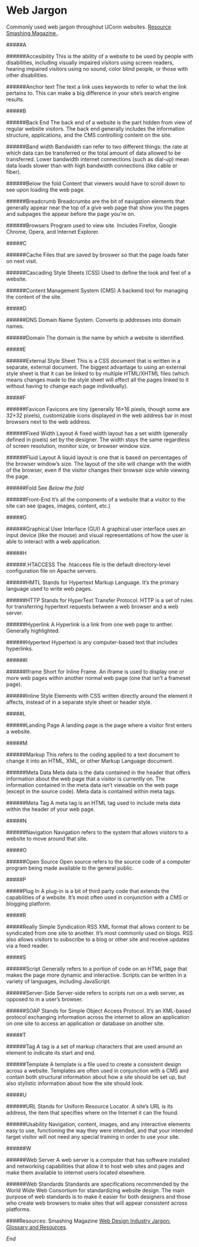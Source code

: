 Web Jargon
====================

Commonly used web jargon throughout UConn websites. [Resource Smashing Magazine.](http://www.smashingmagazine.com/2009/05/21/web-design-industry-jargon-glossary-and-resources/). 

#####A

######Accesibility
This is the ability of a website to be used by people with disabilities, including visually impaired visitors using screen readers, hearing impaired visitors using no sound, color blind people, or those with other disabilities. 


######Anchor text
The text a link uses keywords to refer to what the link pertains to. This can make a big difference in your site’s search engine results. 

#####B

######Back End
The back end of a website is the part hidden from view of regular website visitors. The back end generally includes the information structure, applications, and the CMS controlling content on the site.

######Band width
Bandwidth can refer to two different things: the rate at which data can be transferred or the total amount of data allowed to be transferred. Lower bandwidth internet connections (such as dial-up) mean data loads slower than with high bandwidth connections (like cable or fiber).

######Below the fold
Content that viewers would have to scroll down to see upon loading the web page. 

######Breadcrumb
Breadcrumbs are the bit of navigation elements that generally appear near the top of a give web page that show you the pages and subpages the appear before the page you’re on.

######Browsers
Program used to view site. Includes Firefox, Google Chrome, Opera, and Internet Explorer.

#####C

######Cache
Files that are saved by broswer so that the page loads fater on next visit.

######Cascading Style Sheets (CSS)
Used to define the look and feel of a website.

######Content Management System (CMS)
A backend tool for managing the content of the site. 

#####D

######DNS
Domain Name System. Converts ip addresses into domain names.

######Domain
The domain is the name by which a website is identified. 

#####E

######External Style Sheet
This is a CSS document that is written in a separate, external document. The biggest advantage to using an external style sheet is that it can be linked to by multiple HTML/XHTML files (which means changes made to the style sheet will effect all the pages linked to it without having to change each page individually).

#####F

######Favicon
Favicons are tiny (generally 16×16 pixels, though some are 32×32 pixels), customizable icons displayed in the web address bar in most browsers next to the web address. 

######Fixed Width Layout
A fixed width layout has a set width (generally defined in pixels) set by the designer. The width stays the same regardless of screen resolution, monitor size, or browser window size. 

######Fluid Layout
A liquid layout is one that is based on percentages of the browser window’s size. The layout of the site will change with the width of the browser, even if the visitor changes their browser size while viewing the page. 

######Fold
See *Below the fold*

######Front-End
It’s all the components of a website that a visitor to the site can see (pages, images, content, etc.) 

#####G

######Graphical User Interface (GUI)
A graphical user interface uses an input device (like the mouse) and visual representations of how the user is able to interact with a web application.

#####H

######.HTACCESS
The .htaccess file is the default directory-level configuration file on Apache servers. 

######HMTL
Stands for Hypertext Markup Language. It’s the primary language used to write web pages.

######HTTP
Stands for HyperText Transfer Protocol. HTTP is a set of rules for transferring hypertext requests between a web browser and a web server.

######Hyperlink
A Hyperlink is a link from one web page to anther. Generally highlighted. 

######Hypertext
Hypertext is any computer-based text that includes hyperlinks. 

######I

######Iframe
Short for Inline Frame. An iframe is used to display one or more web pages within another normal web page (one that isn’t a frameset page).

######Inline Style
Elements with CSS written directly around the element it affects, instead of in a separate style sheet or header style.

#####L

######Landing Page
A landing page is the page where a visitor first enters a website. 

#####M

######Markup
This refers to the coding applied to a text document to change it into an HTML, XML, or other Markup Language document.

######Meta Data
Meta data is the data contained in the header that offers information about the web page that a visitor is currently on. The information contained in the meta data isn’t viewable on the web page (except in the source code). Meta data is contained within meta tags.

######Meta Tag
A meta tag is an HTML tag used to include meta data within the header of your web page.

#####N

######Navigation
Navigation refers to the system that allows visitors to a website to move around that site. 

#####O

######Open Source
Open source refers to the source code of a computer program being made available to the general public.

#####P

#####Plug In
A plug-in is a bit of third party code that extends the capabilities of a website. It’s most often used in conjunction with a CMS or blogging platform. 

#####R

#####Really Simple Syndication RSS
XML format that allows content to be syndicated from one site to another. It’s most commonly used on blogs. RSS also allows visitors to subscribe to a blog or other site and receive updates via a feed reader.

#####S

######Script
Generally refers to a portion of code on an HTML page that makes the page more dynamic and interactive. Scripts can be written in a variety of languages, including JavaScript.

######Server-Side
Server-side refers to scripts run on a web server, as opposed to in a user’s browser. 

######SOAP
Stands for Simple Object Access Protocol. It’s an XML-based protocol exchanging information across the internet to allow an application on one site to access an application or database on another site.

#####T

######Tag
A tag is a set of markup characters that are used around an element to indicate its start and end. 

######Template
A template is a file used to create a consistent design across a website. Templates are often used in conjunction with a CMS and contain both structural information about how a site should be set up, but also stylistic information about how the site should look.

#####U

######URL
Stands for Uniform Resource Locator. A site’s URL is its address, the item that specifies where on the Internet it can the found.

######Usability
Navigation, content, images, and any interactive elements easy to use, functioning the way they were intended, and that your intended target visitor will not need any special training in order to use your site.

######W

######Web Server 
A web server is a computer that has software installed and networking capabilities that allow it to host web sites and pages and make them available to internet users located elsewhere. 

######Web Standards
Standards are specifications recommended by the World Wide Web Consortium for standardizing website design. The main purpose of web standards is to make it easier for both designers and those who create web browsers to make sites that will appear consistent across platforms.

####Resources:
Smashing Magazine [Web Design Industry Jargon: Glossary and Resources](http://www.smashingmagazine.com/2009/05/21/web-design-industry-jargon-glossary-and-resources/).



*End*